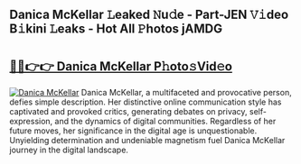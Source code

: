 ## Danica McKellar 𝙻eaked 𝙽u𝚍e - Part-JEN 𝚅𝚒deo B𝚒kini 𝙻eaks - Hot All 𝙿hotos jAMDG

# <h2><a href="http://ld4wucu.urlbe.top/?page=Danica+McKellar">🔗🔗👉👉 Danica McKellar P𝚑oto𝚜Vid𝚎o</a></h2>

[![Danica McKellar](https://i.imgur.com/eBuTRDB.gif)](http://ld4wucu.urlbe.top/?page=Danica+McKellar)
Danica McKellar, a multifaceted and provocative person, defies simple description. Her distinctive online communication style has captivated and provoked critics, generating debates on privacy, self-expression, and the dynamics of digital communities. Regardless of her future moves, her significance in the digital age is unquestionable. Unyielding determination and undeniable magnetism fuel Danica McKellar journey in the digital landscape.
